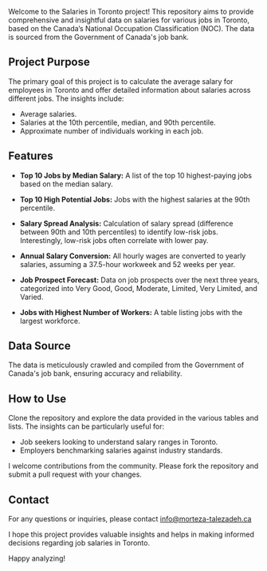 Welcome to the Salaries in Toronto project! This repository aims to provide comprehensive and insightful data on salaries for various jobs in Toronto, based on the Canada’s National Occupation Classification (NOC). The data is sourced from the Government of Canada's job bank.

## Project Purpose

The primary goal of this project is to calculate the average salary for employees in Toronto and offer detailed information about salaries across different jobs. The insights include:

- Average salaries.
- Salaries at the 10th percentile, median, and 90th percentile.
- Approximate number of individuals working in each job.

## Features

- **Top 10 Jobs by Median Salary:** A list of the top 10 highest-paying jobs based on the median salary.

- **Top 10 High Potential Jobs:** Jobs with the highest salaries at the 90th percentile.

- **Salary Spread Analysis:** Calculation of salary spread (difference between 90th and 10th percentiles) to identify low-risk jobs. Interestingly, low-risk jobs often correlate with lower pay.

- **Annual Salary Conversion:** All hourly wages are converted to yearly salaries, assuming a 37.5-hour workweek and 52 weeks per year.

- **Job Prospect Forecast:** Data on job prospects over the next three years, categorized into Very Good, Good, Moderate, Limited, Very Limited, and Varied.

- **Jobs with Highest Number of Workers:** A table listing jobs with the largest workforce.

## Data Source
The data is meticulously crawled and compiled from the Government of Canada's job bank, ensuring accuracy and reliability.

## How to Use
Clone the repository and explore the data provided in the various tables and lists. The insights can be particularly useful for:

- Job seekers looking to understand salary ranges in Toronto.
- Employers benchmarking salaries against industry standards.

I welcome contributions from the community. Please fork the repository and submit a pull request with your changes.


## Contact
For any questions or inquiries, please contact info@morteza-talezadeh.ca

I hope this project provides valuable insights and helps in making informed decisions regarding job salaries in Toronto.

Happy analyzing!
